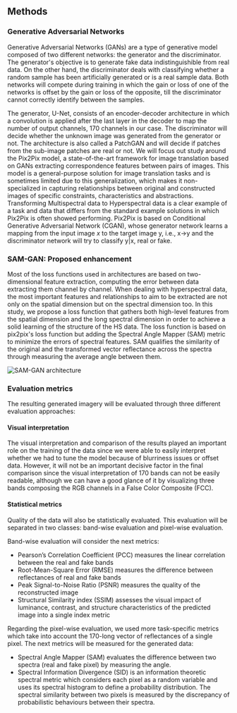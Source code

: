 ## Methods
### Generative Adversarial Networks
Generative Adversarial Networks (GANs) are a type of generative model composed of two different networks: the generator and the discriminator. The generator's objective is to generate fake data indistinguishible from real data. On the other hand, the discriminator deals with classifying whether a random sample has been artificially generated or is a real sample data. Both networks will compete during training in which the gain or loss of one of the networks is offset by the gain or loss of the opposite, till the discriminator cannot correctly identify between the samples.

The generator, U-Net, consists of an encoder-decoder architecture in which a convolution is applied after the last layer in the decoder to map the number of output channels, 170 channels in our case.
The discriminator will decide whether the unknown image was generated from the generator or not. The architecture is also called a PatchGAN and will decide if patches from the sub-image patches are real or not.
We will focus out study around the Pix2Pix model, a state-of-the-art framework for image translation based on GANs extracting correspondence features between pairs of images. This model is a general-purpose solution for image translation tasks and is sometimes limited due to this generalization, which makes it non-specialized in capturing relationships between original and constructed images of specific constraints, characteristics and abstractions.
Transforming Multispectral data to Hyperspectral data is a clear example of a task and data that differs from the standard example solutions in which Pix2Pix is often showed performing.
Pix2Pix is based on Conditional Generative Adversarial Network (CGAN), whose generator network learns a mapping from the input image $x$ to the target image y, i.e., x->y and the discriminator network will try to classify y|x, real or fake.

### SAM-GAN: Proposed enhancement
Most of the loss functions used in architectures are based on two-dimensional feature extraction, computing the error between data extracting them channel by channel. When dealing with hyperspectral data, the most important features and relationships to aim to be extracted are not only on the spatial dimension but on the spectral dimension too. In this study, we propose a loss function that gathers both high-level features from the spatial dimension and the long spectral dimension in order to achieve a solid learning of the structure of the HS data.
The loss function is based on pix2pix's loss function but adding the Spectral Angle Mapper (SAM) metric to minimize the errors of spectral features. SAM qualifies the similarity of the original and the transformed vector reflectance across the spectra through measuring the average angle between them.

![SAM-GAN architecture](https://github.com/Rojas-D/thesis/blob/main/5.Appendix/images/GANmodel.svg)

### Evaluation metrics
The resulting generated imagery will be evaluated through three different evaluation approaches:

#### Visual interpretation
The visual interpretation and comparison of the results played an important role on the training of the data since we were able to easily interpret whether we had to tune the model because of blurriness issues or offset data. However, it will not be an important decisive factor in the final comparison since the visual interpretation of 170 bands can not be easily readable, although we can have a good glance of it by visualizing three bands composing the RGB channels in a False Color Composite (FCC).

#### Statistical metrics
Quality of the data will also be statistically evaluated. This evaluation will be separated in two classes: band-wise evaluation and pixel-wise evaluation.

Band-wise evaluation will consider the next metrics:
* Pearson’s Correlation Coefficient (PCC) measures the  linear correlation between the real and fake bands
* Root-Mean-Square Error (RMSE) measures the difference between reflectances of real and fake bands
* Peak Signal-to-Noise Ratio (PSNR) measures the quality of the reconstructed image
* Structural Similarity index (SSIM) assesses the visual impact of luminance, contrast, and structure characteristics of the predicted image into a single index metric

Regarding the pixel-wise evaluation, we used more task-specific metrics which take into account the 170-long vector of reflectances of a single pixel. The next metrics will be measured for the generated data:
* Spectral Angle Mapper (SAM) evaluates the difference between two spectra (real and fake pixel) by measuring the angle.
* Spectral Information Divergence (SID) is an information theoretic spectral metric which considers each pixel as a random variable and uses its spectral histogram to define a probability distribution. The spectral similarity between two pixels is measured by the discrepancy of probabilistic behaviours between their spectra.

